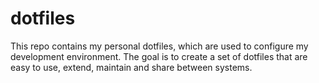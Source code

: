 # dotfiles

This repo contains my personal dotfiles, which are used to configure my development environment. The goal is to create a set of dotfiles that are easy to use, extend, maintain and share between systems.
